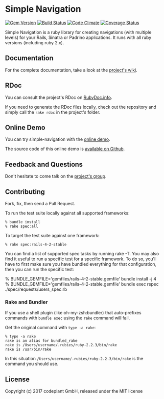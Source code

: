 # Simple Navigation

[![Gem Version](https://badge.fury.io/rb/simple-navigation.png)](http://badge.fury.io/rb/simple-navigation)
[![Build Status](https://secure.travis-ci.org/codeplant/simple-navigation.png?branch=master)](http://travis-ci.org/codeplant/simple-navigation)
[![Code Climate](https://codeclimate.com/github/codeplant/simple-navigation.png)](https://codeclimate.com/github/codeplant/simple-navigation)
[![Coverage Status](https://coveralls.io/repos/codeplant/simple-navigation/badge.png)](https://coveralls.io/r/codeplant/simple-navigation)

Simple Navigation is a ruby library for creating navigations (with multiple levels) for your Rails, Sinatra or Padrino applications. It runs with all ruby versions (including ruby 2.x).

## Documentation

For the complete documentation, take a look at the [project's wiki](http://wiki.github.com/codeplant/simple-navigation).

## RDoc

You can consult the project's RDoc on [RubyDoc.info](http://rubydoc.info/github/codeplant/simple-navigation/frames).

If you need to generate the RDoc files locally, check out the repository and simply call the `rake rdoc` in the project's folder.

## Online Demo

You can try simple-navigation with the [online demo](http://simple-navigation-demo.codeplant.ch).

The source code of this online demo is [available on Github](http://github.com/codeplant/simple-navigation-demo).

## Feedback and Questions

Don't hesitate to come talk on the [project's group](http://groups.google.com/group/simple-navigation).

## Contributing

Fork, fix, then send a Pull Request.

To run the test suite locally against all supported frameworks:

    % bundle install
    % rake spec:all

To target the test suite against one framework:

    % rake spec:rails-4-2-stable

You can find a list of supported spec tasks by running rake -T. You may also find it useful to run a specific test for a specific framework. To do so, you'll have to first make sure you have bundled everything for that configuration, then you can run the specific test:

% BUNDLE_GEMFILE='gemfiles/rails-4-2-stable.gemfile' bundle install -j 4
% BUNDLE_GEMFILE='gemfiles/rails-4-2-stable.gemfile' bundle exec rspec ./spec/requests/users_spec.rb

### Rake and Bundler

If you use a shell plugin (like oh-my-zsh:bundler) that auto-prefixes commands with `bundle exec` using the `rake` command will fail.

Get the original command with `type -a rake`:

    % type -a rake
    rake is an alias for bundled_rake
    rake is /Users/username/.rubies/ruby-2.2.3/bin/rake
    rake is /usr/bin/rake

In this situation `/Users/username/.rubies/ruby-2.2.3/bin/rake` is the command you should use.

## License

Copyright (c) 2017 codeplant GmbH, released under the MIT license
